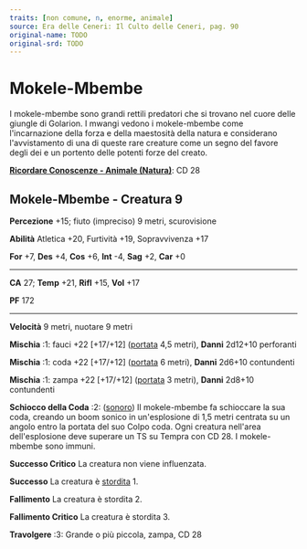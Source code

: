 ```yaml
---
traits: [non comune, n, enorme, animale]
source: Era delle Ceneri: Il Culto delle Ceneri, pag. 90
original-name: TODO
original-srd: TODO
---
```


# Mokele-Mbembe

I mokele-mbembe sono grandi rettili predatori che si trovano nel cuore delle
giungle di Golarion. I mwangi vedono i mokele-mbembe come l'incarnazione della
forza e della maestosità della natura e considerano l'avvistamento di una di
queste rare creature come un segno del favore degli dei e un portento delle
potenti forze del creato.

**[Ricordare Conoscenze - Animale (Natura)](/azioni/ricordare-conoscenze)**: CD
28

## Mokele-Mbembe - Creatura 9

**Percezione** +15; fiuto (impreciso) 9 metri, scurovisione

**Abilità** Atletica +20, Furtività +19, Sopravvivenza +17

**For** +7, **Des** +4, **Cos** +6, **Int** -4, **Sag** +2, **Car** +0

---

**CA** 27; **Temp** +21, **Rifl** +15, **Vol** +17

**PF** 172

---

**Velocità** 9 metri, nuotare 9 metri

**Mischia** :1: fauci +22 \[+17/+12] ([portata](/tratti/portata) 4,5 metri),
**Danni** 2d12+10 perforanti

**Mischia** :1: coda +22 \[+17/+12] ([portata](/tratti/portata) 6 metri),
**Danni** 2d6+10 contundenti

**Mischia** :1: zampa +22 \[+17/+12] ([portata](/tratti/portata) 3 metri),
**Danni** 2d8+10 contundenti

**Schiocco della Coda** :2: ([sonoro](/tratti/sonoro)) Il mokele-mbembe fa
schioccare la sua coda, creando un boom sonico in un'esplosione di 1,5 metri
centrata su un angolo entro la portata del suo Colpo coda. Ogni creatura
nell'area dell'esplosione deve superare un TS su Tempra con CD 28. I
mokele-mbembe sono immuni.

**Successo Critico** La creatura non viene influenzata.

**Successo** La creatura è [stordita](/condizioni/stordito) 1.

**Fallimento** La creatura è stordita 2.

**Fallimento Critico** La creatura è stordita 3.

**Travolgere** :3: Grande o più piccola, zampa, CD 28
